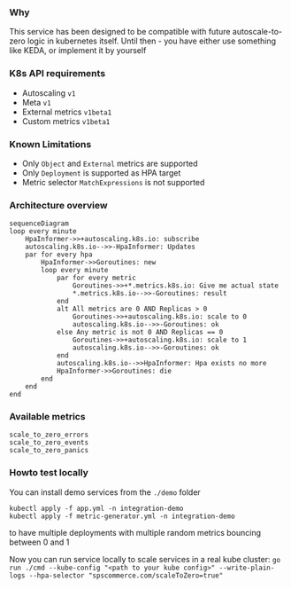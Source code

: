 ### Why
This service has been designed to be compatible with future autoscale-to-zero logic in kubernetes itself.
Until then - you have either use something like KEDA, or implement it by yourself

### K8s API requirements
- Autoscaling `v1`
- Meta `v1`
- External metrics `v1beta1`
- Custom metrics `v1beta1`

### Known Limitations
- Only `Object` and `External` metrics are supported
- Only `Deployment` is supported as HPA target
- Metric selector `MatchExpressions` is not supported

### Architecture overview
```mermaid
sequenceDiagram
loop every minute
    HpaInformer->>+autoscaling.k8s.io: subscribe
    autoscaling.k8s.io-->>-HpaInformer: Updates
    par for every hpa
        HpaInformer->>Goroutines: new
        loop every minute
            par for every metric
                Goroutines->>+*.metrics.k8s.io: Give me actual state
                *.metrics.k8s.io-->>-Goroutines: result
            end   
            alt All metrics are 0 AND Replicas > 0
                Goroutines->>+autoscaling.k8s.io: scale to 0
                autoscaling.k8s.io-->>-Goroutines: ok
            else Any metric is not 0 AND Replicas == 0
                Goroutines->>+autoscaling.k8s.io: scale to 1
                autoscaling.k8s.io-->>-Goroutines: ok
            end
            autoscaling.k8s.io-->>HpaInformer: Hpa exists no more
            HpaInformer->>Goroutines: die
        end
    end
end
```

### Available metrics
```
scale_to_zero_errors
scale_to_zero_events
scale_to_zero_panics
```

### Howto test locally
You can install demo services from the `./demo` folder
```
kubectl apply -f app.yml -n integration-demo
kubectl apply -f metric-generator.yml -n integration-demo
```
to have multiple deployments with multiple random metrics bouncing between 0 and 1

Now you can run service locally to scale services in a real kube cluster:
`go run ./cmd --kube-config "<path to your kube config>" --write-plain-logs --hpa-selector "spscommerce.com/scaleToZero=true"`